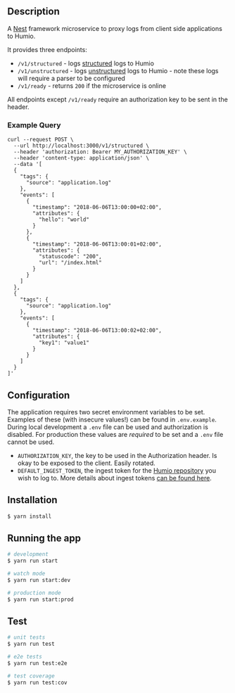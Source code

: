 ## Description

A [Nest](https://github.com/nestjs/nest) framework microservice to proxy logs from client side applications to Humio.

It provides three endpoints:

* `/v1/structured` - logs [structured](https://docs.humio.com/api/ingest-api/#structured-data) logs to Humio
* `/v1/unstructured` - logs [unstructured](https://docs.humio.com/api/ingest-api/#parser) logs to Humio - note these logs will require a parser to be configured
* `/v1/ready` - returns `200` if the microservice is online

All endpoints except `/v1/ready` require an authorization key to be sent in the header.

### Example Query
```curl
curl --request POST \
  --url http://localhost:3000/v1/structured \
  --header 'authorization: Bearer MY_AUTHORIZATION_KEY' \
  --header 'content-type: application/json' \
  --data '[
  {
    "tags": {
      "source": "application.log"
    },
    "events": [
      {
        "timestamp": "2018-06-06T13:00:00+02:00",
        "attributes": {
          "hello": "world"
        }
      },
      {
        "timestamp": "2018-06-06T13:00:01+02:00",
        "attributes": {
          "statuscode": "200",
          "url": "/index.html"
        }
      }
    ]
  },
  {
    "tags": {
      "source": "application.log"
    },
    "events": [
      {
        "timestamp": "2018-06-06T13:00:02+02:00",
        "attributes": {
          "key1": "value1"
        }
      }
    ]
  }
]'
```

## Configuration
The application requires two secret environment variables to be set. Examples of these (with insecure values!) can be found in `.env.example`. During local development a `.env` file can be used and authorization is disabled. For production these values are _required_ to be set and a `.env` file cannot be used.

* `AUTHORIZATION_KEY`, the key to be used in the Authorization header. Is okay to be exposed to the client. Easily rotated.
* `DEFAULT_INGEST_TOKEN`, the ingest token for the [Humio repository](https://docs.humio.com/concepts/repositories/) you wish to log to. More details about ingest tokens [can be found here](https://docs.humio.com/sending-data-to-humio/ingest-tokens/).

## Installation

```bash
$ yarn install
```

## Running the app

```bash
# development
$ yarn run start

# watch mode
$ yarn run start:dev

# production mode
$ yarn run start:prod
```

## Test

```bash
# unit tests
$ yarn run test

# e2e tests
$ yarn run test:e2e

# test coverage
$ yarn run test:cov
```